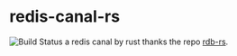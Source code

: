 # redis-canal-rs
![Build Status](https://github.com/withlin/redis-canal-rs/workflows/Rust/badge.svg?event=push&branch=master)
a redis canal by rust
thanks the repo [rdb-rs](https://github.com/badboy/rdb-rs).